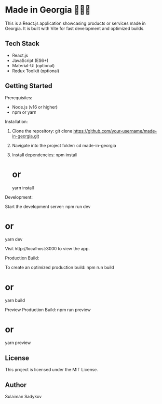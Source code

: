 
Made in Georgia 🧵🇬🇪
====================

This is a React.js application showcasing products or services made in Georgia. It is built with Vite for fast development and optimized builds.

Tech Stack
----------
- React.js
- JavaScript (ES6+)
- Material-UI (optional)
- Redux Toolkit (optional)

Getting Started
---------------
Prerequisites:
- Node.js (v16 or higher)
- npm or yarn

Installation:

1. Clone the repository:
   git clone https://github.com/your-username/made-in-georgia.git

2. Navigate into the project folder:
   cd made-in-georgia

3. Install dependencies:
   npm install
   # or
   yarn install

Development:

Start the development server:
   npm run dev
   # or
   yarn dev

Visit http://localhost:3000 to view the app.

Production Build:

To create an optimized production build:
   npm run build
   # or
   yarn build

Preview Production Build:
   npm run preview
   # or
   yarn preview

License
-------
This project is licensed under the MIT License.

Author
------
Sulaiman Sadykov
